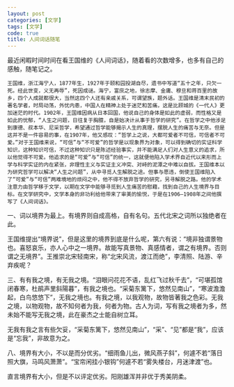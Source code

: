 ```yaml
---
layout: post
categories: [文学]
tags: [文学]
code: true
title: 人间词话随笔
---
```


最近闲暇时间时间在看王国维的《人间词话》，随着看的次数增多，也多有自己的感触，随笔记之。

 	王国维，浙江海宁人，1877年生，1927年于颐和园投湖自尽，遗书中写道“五十之年，只欠一死。经此世变，义无再辱”，死因成谜。海宁，富庶之地，徐志摩、金庸、穆旦和蒋百里的故乡，四个人成就都很大，当然这四个人还有亲戚关系，可谓望族，题外话。王国维是清末民初的著名学者，时局动荡，外忧内患，中国人在精神上处于迷茫和苦痛，这是比顾城的《一代人》更加迷茫的时代。1902年，王国维因病从日本回国，他说自己的身体是如此的虚弱，而性格又是如此的忧郁，“人生之问题，日往复于胸臆，自是始决计从事于哲学的研究”。在哲学之中他涉足到康德、叔本华、尼采哲学，希望通过哲学能够揭示人生的真理，摆脱人生的痛苦与无奈。但是这并不是一件容易的事，在1907年，他又感叹：“哲学上之说，大都可爱者不可信，可信者不可爱。”对于王国维来说，“可信”与“不可爱”的哲学是以现象界为对象，可以得到确切的实证科学知识，这种知识可信，不过这种知识只是陈述经验事实，并不能满足人们对人生意义的追求，所以他觉得不可爱。他追求的是“可爱”与“可信”的统一，这就便他陷入学术界自近代以来形而上学与科学实证的内在紧张，非理性主义与实证主义冲突、对峙的泥潭之中难以自拔。王国维本以为研究哲学可以解决“人生之问题”，从中寻觅人生解脱之途。但事与愿违，倒使王国维陷入了“可爱”与“可信”两难境地的烦闷之中，他不得不放弃哲学的研究，另寻解脱之路。他的学术注意力由哲学移于文学，以期在文学中能够寻觅到人生痛苦的慰藉，找到自己的人生境界与目标。在文学研究中，文学本身的非功利给他带来了审美的愉悦，于是在1906—1908年之间他撰写了《人间词话》。

​	一、词以境界为最上。有境界则自成高格，自有名句。五代北宋之词所以独绝者在此。

王国维提出“境界说”，但是这里的境界到底是什么呢，第六有说：“境非独谓景物也。喜怒哀乐，亦人心中之一境界。故能写真景物、真感情者，谓之有境界。否则谓之无境界”。王推崇北宋轻南宋，称“北宋风流，渡江而绝”，李清照、陆游、辛弃疾呢？

​	三、有有我之境，有无我之境。“泪眼问花花不语，乱红飞过秋千去”，“可堪孤馆闭春寒，杜鹃声里斜陽暮”，有我之境也。“采菊东篱下，悠然见南山”，“寒波澹澹起，白鸟悠悠下”，无我之境也。有我之境，以我观物，故物皆著我之色彩。无我之境，以物观物，故不知何者为我，何者为物。古人为词，写有我之境者为多，然未始不能写无我之境，此在豪杰之士能自树立耳。

无我有我之言有些欠妥，“采菊东篱下，悠然见南山”，“采”、“见”都是“我”，应该是“忘我”，非故意为之。

​	八、境界有大小，不以是而分优劣。“细雨鱼儿出，微风燕子斜”，何遽不若“落日照大旗，马鸣风萧萧”。“宝帘闲挂小银钩”何遽不若“雾失楼台，月迷津渡”也。

直言境界有大小，但是不以评定优劣。阳刚雄浑并非优于秀美阴柔。



​	